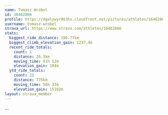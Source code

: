 ```yaml
---
name: Tomasz Wróbel
id: 16462866
profile: https://dgalywyr863hv.cloudfront.net/pictures/athletes/16462866/10169785/1/large.jpg
username: tomasz-wrobel
strava_url: https://www.strava.com/athletes/16462866
stats:
  biggest_ride_distance: 190.77km
  biggest_climb_elevation_gain: 1237.4m
  recent_ride_totals:
    count: 1
    distance: 26.3km
    moving_time: 01h 12m
    elevation_gain: 194m
  ytd_ride_totals:
    count: 22
    distance: 775km
    moving_time: 56h 33m
    elevation_gain: 15102m
layout: strava_member
--- 
```

...
